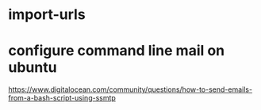 # import-urls

# configure command line mail on ubuntu
https://www.digitalocean.com/community/questions/how-to-send-emails-from-a-bash-script-using-ssmtp
